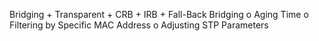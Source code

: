Bridging
    + Transparent
    + CRB
    + IRB
    + Fall-Back Bridging
        o Aging Time
        o Filtering by Specific MAC Address
        o Adjusting STP Parameters
        